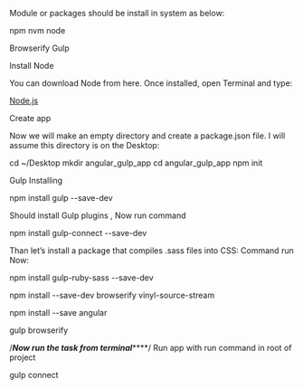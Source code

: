 
Module or packages should be install in system  as below:

  npm
  nvm
  node 

  Browserify
  Gulp

Install Node

You can download Node from here. Once installed, open Terminal and type:
  
[Node.js](http://www.nodejs.org/)

Create app 

Now we will make an empty directory and create a package.json file. I will assume this directory is on the Desktop:

cd ~/Desktop
  mkdir angular_gulp_app
  cd angular_gulp_app
  npm init

Gulp Installing

  npm install gulp --save-dev

Should install Gulp plugins , Now run command

  npm install gulp-connect --save-dev

Than let’s install a package that compiles .sass files into CSS:
Command run Now:

  npm install gulp-ruby-sass --save-dev

  npm install --save-dev browserify vinyl-source-stream 

  npm install --save angular

  gulp browserify


/*******************Now run the task from terminal***********************/
Run app with run command in root of project

  gulp connect

  


